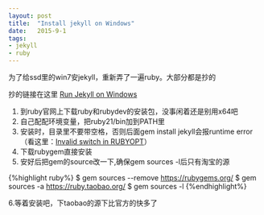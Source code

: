 ```yaml
---
layout: post
title:  "Install jekyll on Windows"
date:   2015-9-1
tags:
- jekyll
- ruby
---
```


<p class="intro">为了给ssd里的win7安jekyll，重新弄了一遍ruby。大部分都是抄的</p>

抄的链接在这里 [Run Jekyll on Windows][RJOW] 

1. 到ruby官网上下载ruby和rubydev的安装包，没事闲着还是别用x64吧
2. 自己配配环境变量，把ruby21/bin加到PATH里
3. 安装时，目录里不要带空格，否则后面gem install jekyll会报runtime error（看这里：[Invalid switch in RUBYOPT][RUBYOPT]）
4. 下载rubygem直接安装
5. 安好后把gem的source改一下,确保gem sources -l后只有淘宝的源

{%highlight ruby%}
$ gem sources --remove https://rubygems.org/
$ gem sources -a https://ruby.taobao.org/
$ gem sources -l
{%endhighlight%}

6.等着安装吧，下taobao的源下比官方的快多了


[RJOW]:http://jekyll-windows.juthilo.com/1-ruby-and-devkit/
[RUBYOPT]:http://stackoverflow.com/questions/16898286/error-invalid-switch-in-rubyopt-f-runtimeerror-is-shown-while-install-gems